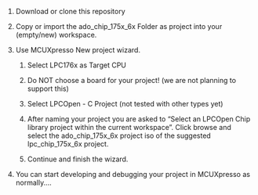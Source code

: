 1.  Download or clone this repository

2.  Copy or import the ado_chip_175x_6x Folder as project into your (empty/new)
    workspace.

3.  Use MCUXpresso New project wizard.

    1.  Select LPC176x as Target CPU

    2.  Do NOT choose a board for your project! (we are not planning to support
        this)

    3.  Select LPCOpen - C Project (not tested with other types yet)

    4.  After naming your project you are asked to “Select an LPCOpen Chip
        library project within the current workspace”. Click browse and select
        the ado_chip_175x_6x project iso of the suggested lpc_chip_175x_6x
        project.

    5.  Continue and finish the wizard.

4.  You can start developing and debugging your project in MCUXpresso as
    normally....
